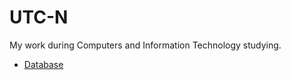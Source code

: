 # UTC-N
My work during Computers and Information Technology studying.
+ [Database](https://github.com/OviGolban/Database)
